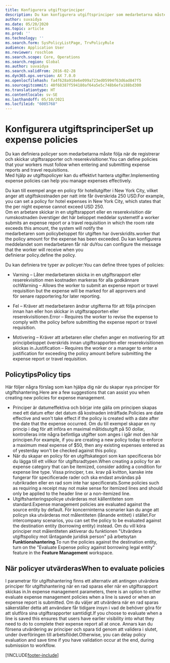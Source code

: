 ```yaml
---
title: Konfigurera utgiftsprinciper
description: Du kan konfigurera utgiftsprinciper som medarbetarna måste följa när de registrerar och skickar in utgiftsrapporter och reserekvisitioner i Microsoft Dynamics 365 Finance.
author: suvaidya
ms.date: 05/20/2020
ms.topic: article
ms.prod: ''
ms.technology: ''
ms.search.form: SysPolicyListPage, TrvPolicyRule
audience: Application User
ms.reviewer: roschlom
ms.search.scope: Core, Operations
ms.search.region: Global
ms.author: suvaidya
ms.search.validFrom: 2016-02-28
ms.dyn365.ops.version: AX 7.0.0
ms.openlocfilehash: fa4f628a918e6e099a723ed05994f63d6ad847f5
ms.sourcegitcommit: 40f68387f594180af64a5e5c748b6efa188bd300
ms.translationtype: HT
ms.contentlocale: sv-SE
ms.lasthandoff: 05/10/2021
ms.locfileid: "6005768"
---
```

# <a name="set-up-expense-policies"></a><span data-ttu-id="8d814-103">Konfigurera utgiftsprinciper</span><span class="sxs-lookup"><span data-stu-id="8d814-103">Set up expense policies</span></span>

<span data-ttu-id="8d814-104">Du kan definiera policyer som medarbetarna måste följa när de registrerar och skickar utgiftsrapporter och reserekvisitioner.</span><span class="sxs-lookup"><span data-stu-id="8d814-104">You can define policies that your workers must follow when entering and submitting expense reports and travel requisitions.</span></span>         
<span data-ttu-id="8d814-105">Med hjälp av utgiftspolicyer kan du effektivt hantera utgifter.</span><span class="sxs-lookup"><span data-stu-id="8d814-105">Implementing expense policies can help you manage expenses effectively.</span></span>         

<span data-ttu-id="8d814-106">Du kan till exempel ange en policy för hotellutgifter i New York City, vilket anger att utgiftskostnaden per natt inte får överskrida 250 USD.</span><span class="sxs-lookup"><span data-stu-id="8d814-106">For example, you can set a policy for hotel expenses in New York City, which states that the per night expense cannot exceed USD 250.</span></span>       
<span data-ttu-id="8d814-107">Om en arbetare skickar in en utgiftsrapport eller en reserekvisition där rumskostnaden överstiger det här beloppet meddelar systemet</span><span class="sxs-lookup"><span data-stu-id="8d814-107">If a worker submits an expense report or a travel requisition in which the room rate exceeds this amount, the system will notify the</span></span>        
<span data-ttu-id="8d814-108">medarbetaren som policybeloppet för utgiften har överskridits.</span><span class="sxs-lookup"><span data-stu-id="8d814-108">worker that the policy amount for the expense has been exceeded.</span></span> <span data-ttu-id="8d814-109">Du kan konfigurera meddelandet som medarbetaren får när du</span><span class="sxs-lookup"><span data-stu-id="8d814-109">You can configure the message that the worker will receive when you</span></span>        
<span data-ttu-id="8d814-110">definierar policy.</span><span class="sxs-lookup"><span data-stu-id="8d814-110">define the policy.</span></span>      
        
<span data-ttu-id="8d814-111">Du kan definiera tre typer av policyer:</span><span class="sxs-lookup"><span data-stu-id="8d814-111">You can define three types of policies:</span></span>         
        
- <span data-ttu-id="8d814-112">Varning – Låter medarbetaren skicka in en utgiftsrapport eller reserekvisition men kostnaden markeras för alla godkännare och</span><span class="sxs-lookup"><span data-stu-id="8d814-112">Warning – Allows the worker to submit an expense report or travel requisition but the expense will be marked for all approvers and</span></span>        
  <span data-ttu-id="8d814-113">för senare rapportering.</span><span class="sxs-lookup"><span data-stu-id="8d814-113">for later reporting.</span></span>        

- <span data-ttu-id="8d814-114">Fel – Kräver att medarbetaren ändrar utgifterna för att följa principen innan han eller hon skickar in utgiftsrapporten eller reserekvisitionen.</span><span class="sxs-lookup"><span data-stu-id="8d814-114">Error – Requires the worker to revise the expense to comply with the policy before submitting the expense report or travel requisition.</span></span>       
 
 - <span data-ttu-id="8d814-115">Motivering – Kräver att arbetaren eller chefen anger en motivering för att principbeloppet överskrids innan utgiftsrapporten eller reserekvisitionen skickas in.</span><span class="sxs-lookup"><span data-stu-id="8d814-115">Justification – Requires the worker or a manager to enter a justification for exceeding the policy amount before submitting the expense report or travel requisition.</span></span>        

## <a name="policy-tips"></a><span data-ttu-id="8d814-116">Policytips</span><span class="sxs-lookup"><span data-stu-id="8d814-116">Policy tips</span></span>
<span data-ttu-id="8d814-117">Här följer några förslag som kan hjälpa dig när du skapar nya principer för utgiftshantering.</span><span class="sxs-lookup"><span data-stu-id="8d814-117">Here are a few suggestions that can assist you when creating new policies for expense management.</span></span> 
* <span data-ttu-id="8d814-118">Principer är datumeffektiva och börjar inte gälla om principen skapas med ett datum efter det datum då kostnaden inträffade.</span><span class="sxs-lookup"><span data-stu-id="8d814-118">Policies are date effective and won't take effect if the policy is created with a date after the date that the expense occurred.</span></span> <span data-ttu-id="8d814-119">Om du till exempel skapar en ny princip i dag för att införa en maximal måltidsutgift på 50 dollar, kontrolleras inte några befintliga utgifter som anges i igår mot den här principen.</span><span class="sxs-lookup"><span data-stu-id="8d814-119">For example, if you are creating a new policy today to enforce a maximum meal expense of $50, then any existing expenses entered as of yesterday won't be checked against this policy.</span></span>
* <span data-ttu-id="8d814-120">När du skapar en policy för en utgiftskategori som kan specificeras bör du lägga till ett villkor för utgiftsradtypen.</span><span class="sxs-lookup"><span data-stu-id="8d814-120">When creating a policy for an expense category that can be itemized, consider adding a condition for expense line type.</span></span> <span data-ttu-id="8d814-121">Vissa principer, t.ex. krav på kvitton, kanske inte fungerar för specificerade rader och ska endast användas på rubrikraden eller en rad som inte har specificerats.</span><span class="sxs-lookup"><span data-stu-id="8d814-121">Some policies such as requiring a receipt may not make sense for itemized lines and should only be applied to the header line or a non-itemized line.</span></span> 
* <span data-ttu-id="8d814-122">Utgiftshanteringspolicye utvärderas mot källentiteten som standard.</span><span class="sxs-lookup"><span data-stu-id="8d814-122">Expense management policies are evaluated against the source entity by default.</span></span> <span data-ttu-id="8d814-123">För koncerninterna scenarier kan du ange att policyn ska utvärderas mot målentiteten (lånande entitet) i stället.</span><span class="sxs-lookup"><span data-stu-id="8d814-123">For intercompany scenarios, you can set the policy to be evaluated against the destination entity (borrowing entity) instead.</span></span> <span data-ttu-id="8d814-124">Om du vill köra principer mot målentiteten aktiverar du funktionen "Utvärdera utgiftspolicy mot låntagande juridisk person" på arbetsytan **Funktionshantering**.</span><span class="sxs-lookup"><span data-stu-id="8d814-124">To run the policies against the destination entity, turn on the "Evaluate Expense policy against borrowing legal entity" feature in the **Feature Management** workspace.</span></span>

## <a name="when-to-evaluate-policies"></a><span data-ttu-id="8d814-125">När policyer utvärderas</span><span class="sxs-lookup"><span data-stu-id="8d814-125">When to evaluate policies</span></span>

<span data-ttu-id="8d814-126">I parametrar för utgiftshantering finns ett alternativ att antingen utvärdera principer för utgiftshantering när en rad sparas eller när en utgiftsrapport skickas in.</span><span class="sxs-lookup"><span data-stu-id="8d814-126">In expense management parameters, there is an option to either evaluate expense management policies when a line is saved or when an expense report is submitted.</span></span> <span data-ttu-id="8d814-127">Om du väljer att utvärdera när en rad sparas säkerställer detta att användare får tidigare insyn i vad de behöver göra för att slutföra sina utgiftsrapporter samtidigt.</span><span class="sxs-lookup"><span data-stu-id="8d814-127">If you choose to evaluate when a line is saved this ensures that users have earlier visibility into what they need to do to complete their expense report all at once.</span></span> <span data-ttu-id="8d814-128">Annars kan du försena utvärdering av principer och spara tid genom att validera i slutet, under överföringen till arbetsflödet.</span><span class="sxs-lookup"><span data-stu-id="8d814-128">Otherwise, you can delay policy evaluation and save time if you have validation occur at the end, during submission to workflow.</span></span>


[!INCLUDE[footer-include](../includes/footer-banner.md)]
